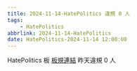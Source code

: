 ```yaml
---
title: 2024-11-14-HatePolitics 違規 0 人
tags:
    - HatePolitics
abbrlink: 2024-11-14-HatePolitics
date: HatePolitics-2024-11-14 12:00:00
---
```

HatePolitics 板 [板規連結](https://www.ptt.cc/bbs/HatePolitics/M.1617115262.A.D60.html)
昨天違規 0 人
